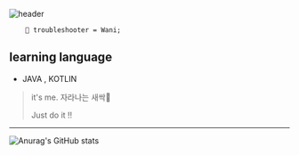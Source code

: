 ![header](https://capsule-render.vercel.app/api?type=slice&color=gradient&text=Hi,there?&animation=twinkling&fontSize=50&fontAlign=80&rotate=7&fontAlignY=12.5&desc=i'm%20beginner%20developer&descAlign=80&descAlignY=40)

        💬 troubleshooter = Wani;
        
## learning language
* JAVA , KOTLIN
     
> it's me. 
> 자라나는 새싹🌱
> 
> Just do it !!


----------
![Anurag's GitHub stats](https://github-readme-stats.vercel.app/api?username=Wani1993&theme=flag-india&show_icons=true)
<!--
**Wani1993/Wani1993** is a ✨ _special_ ✨ repository because its `README.md` (this file) appears on your GitHub profile.

Here are some ideas to get you started:

- 🔭 I’m currently working on ...
- 🌱 I’m currently learning ...
- 👯 I’m looking to collaborate on ...
- 🤔 I’m looking for help with ...
- 💬 Ask me about ...
- 📫 How to reach me: ...
- 😄 Pronouns: ...
- ⚡ Fun fact: ...
-->
